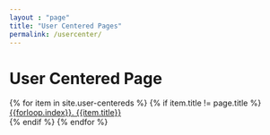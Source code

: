 ```yaml
---
layout : "page"
title: "User Centered Pages"
permalink: /usercenter/
---
```


# User Centered Page

{% for item in site.user-centereds %}
{% if item.title != page.title %}
<a href="{{site.baseurl}}/{{item.url}}">{{forloop.index}}. {{item.title}}</a>
<br>
{% endif %}
{% endfor %}